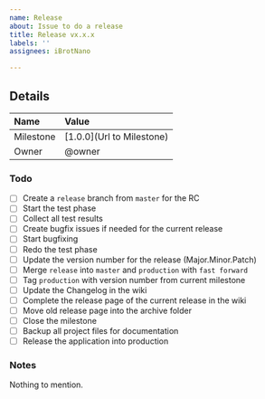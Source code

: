```yaml
---
name: Release
about: Issue to do a release
title: Release vx.x.x
labels: ''
assignees: iBrotNano

---
```


## Details

| Name      | Value |
| :-------- | :---- |
| Milestone | [1.0.0](Url to Milestone) |
| Owner     | @owner |

### Todo

- [ ] Create a `release` branch from `master` for the RC
- [ ] Start the test phase
- [ ] Collect all test results
- [ ] Create bugfix issues if needed for the current release
- [ ] Start bugfixing
- [ ] Redo the test phase
- [ ] Update the version number for the release (Major.Minor.Patch)
- [ ] Merge `release`  into `master` and `production` with `fast forward`
- [ ] Tag `production` with version number from current milestone
- [ ] Update the Changelog in the wiki
- [ ] Complete the release page of the current release in the wiki
- [ ] Move old release page into the archive folder
- [ ] Close the milestone
- [ ] Backup all project files for documentation
- [ ] Release the application into production

### Notes

Nothing to mention.
